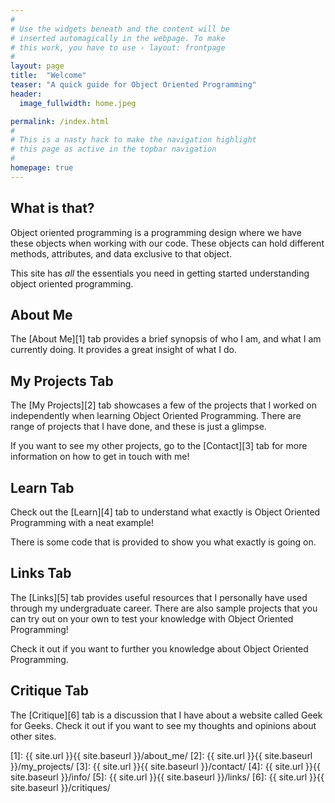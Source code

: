 ```yaml
---
#
# Use the widgets beneath and the content will be
# inserted automagically in the webpage. To make
# this work, you have to use › layout: frontpage
#
layout: page
title:  "Welcome"
teaser: "A quick guide for Object Oriented Programming"
header:
  image_fullwidth: home.jpeg

permalink: /index.html
#
# This is a nasty hack to make the navigation highlight
# this page as active in the topbar navigation
#
homepage: true
---
```


## What is that? 
Object oriented programming is a programming design where we have these objects when working with our code. These objects can hold different methods, attributes, and data exclusive to that object. 

This site has *all* the essentials you need in getting started understanding object oriented programming. 

## About Me
The [About Me][1] tab provides a brief synopsis of who I am, and what I am currently doing. It provides a great insight of what I do.

## My Projects Tab
The [My Projects][2] tab showcases a few of the projects that I worked on independently when learning Object Oriented Programming. There are range of projects that I have done, and these is just a glimpse.

If you want to see my other projects, go to the [Contact][3] tab for more information on how to get in touch with me! 

## Learn Tab
Check out the [Learn][4] tab to understand what exactly is Object Oriented Programming with a neat example!

There is some code that is provided to show you what exactly is going on.

## Links Tab
The [Links][5] tab provides useful resources that I personally have used through my undergraduate career. There are also sample projects that you can try out on your own to test your knowledge with Object Oriented Programming!

Check it out if you want to further you knowledge about Object Oriented Programming. 

## Critique Tab
The [Critique][6] tab is a discussion that I have about a website called Geek for Geeks. Check it out if you want to see my thoughts and opinions about other sites. 

[1]: {{ site.url }}{{ site.baseurl }}/about_me/
[2]: {{ site.url }}{{ site.baseurl }}/my_projects/
[3]: {{ site.url }}{{ site.baseurl }}/contact/
[4]: {{ site.url }}{{ site.baseurl }}/info/
[5]: {{ site.url }}{{ site.baseurl }}/links/
[6]: {{ site.url }}{{ site.baseurl }}/critiques/